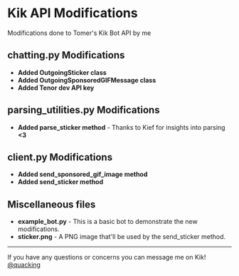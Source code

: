 # Kik API Modifications
Modifications done to Tomer's Kik Bot API by me

## chatting.py Modifications
* **Added OutgoingSticker class**
* **Added OutgoingSponsoredGIFMessage class**
* **Added Tenor dev API key**

## parsing_utilities.py Modifications
* **Added parse_sticker method** - Thanks to Kief for insights into parsing **<3**

## client.py Modifications
* **Added send_sponsored_gif_image method**
* **Added send_sticker method**

## Miscellaneous files
* **example_bot.py** - This is a basic bot to demonstrate the new modifications.
* **sticker.png** - A PNG image that'll be used by the send_sticker method.

***
If you have any questions or concerns you can message me on Kik!
[@quacking](https://kik.me/quacking)
